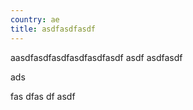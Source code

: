 ```yaml
---
country: ae
title: asdfasdfasdf
---
```

aasdfasdfasdfasdfasdfasdf asdf asdfasdf



ads

fas dfas df asdf
